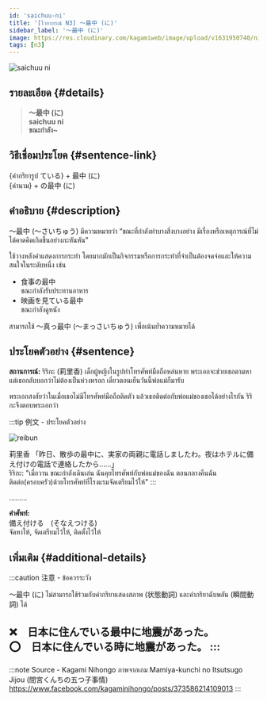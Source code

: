 ```yaml
---
id: 'saichuu-ni'
title: '[ไวยากรณ์ N3] 〜最中 (に)'
sidebar_label: '〜最中 (に)'
image: https://res.cloudinary.com/kagamiweb/image/upload/v1631950740/nihongo/grammar/n3/reibun/saichuu-ni.png
tags: [n3]
---
```


![saichuu ni](https://res.cloudinary.com/kagamiweb/image/upload/v1631720712/nihongo/grammar/n3/saichuu-ni.png)

## รายละเอียด {#details}

> **〜最中 (に)**  
> **saichuu ni**  
> **ขณะกำลัง~**

## วิธีเชื่อมประโยค {#sentence-link}

{คำกริยารูป ている} + 最中 (に)  
{คำนาม} + の最中 (に)

## คำอธิบาย {#description}

〜最中 (〜さいちゅう) มีความหมายว่า “ขณะที่กำลังทำบางสิ่งบางอย่าง มีเรื่องหรือเหตุการณ์ที่ไม่ได้คาดคิดเกิดขึ้นอย่างกะทันหัน”

ใช้วางหลังคำแสดงการกระทำ โดยมากมักเป็นกิจกรรมหรือการกระทำที่จำเป็นต้องจดจ่อและให้ความสนใจในระดับหนึ่ง เช่น 
- 食事の最中  
ขณะกำลังรับประทานอาหาร
- 映画を見ている最中  
ขณะกำลังดูหนัง  

สามารถใช้ 〜真っ最中 (〜まっさいちゅう) เพื่อเน้นย้ำความหมายได้

## ประโยคตัวอย่าง {#sentence}

**สถานการณ์:** ริริกะ (莉里香) เด็กผู้หญิงในรูปทำโทรศัพท์มือถือหล่นหาย พระเอกจะช่วยเธอตามหา แต่เธอกลับบอกว่าไม่ต้องเป็นห่วงหรอก เดี๋ยวตอนเย็นวันนี้พ่อแม่ก็มารับ

พระเอกสงสัยว่าในเมื่อเธอไม่มีโทรศัพท์มือถือติดตัว แล้วเธอติดต่อกับพ่อแม่ของเธอได้อย่างไรกัน ริริกะจึงตอบพระเอกว่า

:::tip 例文 - ประโยคตัวอย่าง

![reibun](https://res.cloudinary.com/kagamiweb/image/upload/v1631950740/nihongo/grammar/n3/reibun/saichuu-ni.png)

莉里香 「昨日、散歩の最中に、実家の両親に電話しましたわ。夜はホテルに備え付けの電話で連絡したから……」  
ริริกะ: "เมื่อวาน ขณะกำลังเดินเล่น ฉันคุยโทรศัพท์กับพ่อแม่ของฉัน ตอนกลางคืนฉันติดต่อ(ครอบครัว)ด้วยโทรศัพท์ที่โรงแรมจัดเตรียมไว้ให้"
:::

.........

**คำศัพท์:**  
備え付ける　(そなえつける)　  
จัดหาให้, จัดเตรียมไว้ให้, ติดตั้งไว้ให้

## เพิ่มเติม {#additional-details}

:::caution 注意 - ข้อควรระวัง

〜最中 (に) ไม่สามารถใช้ร่วมกับคำกริยาแสดงสภาพ (状態動詞) และคำกริยาฉับพลัน (瞬間動詞) ได้

❌　日本に住んでいる最中に地震があった。  
⭕️　日本に住んでいる時に地震があった。
:::
---
:::note Source - Kagami Nihongo
ภาพจากเกม Mamiya-kunchi no Itsutsugo Jijou (間宮くんちの五つ子事情)  
https://www.facebook.com/kagaminihongo/posts/373586214109013
:::